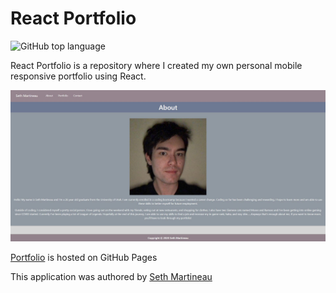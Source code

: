 # React Portfolio

![GitHub top language](https://img.shields.io/github/languages/top/slothings/react-portfolio)

React Portfolio is a repository where I created my own personal mobile responsive portfolio using React. 

![Application landing page](reactPortfolio.JPG)

[Portfolio](https://slothings.github.io/react-portfolio/) is hosted on GitHub Pages

This application was authored by [Seth Martineau](https://github.com/slothings)